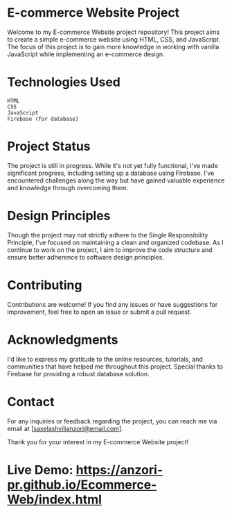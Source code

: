# E-commerce Website Project

Welcome to my E-commerce Website project repository! This project aims to create a simple e-commerce website using HTML, CSS, and JavaScript. The focus of this project is to gain more knowledge in working with vanilla JavaScript while implementing an e-commerce design.


# Technologies Used

    HTML
    CSS
    JavaScript
    Firebase (for database)

# Project Status

The project is still in progress. While it's not yet fully functional, I've made significant progress, including setting up a database using Firebase. I've encountered challenges along the way but have gained valuable experience and knowledge through overcoming them.

# Design Principles

Though the project may not strictly adhere to the Single Responsibility Principle, I've focused on maintaining a clean and organized codebase. As I continue to work on the project, I aim to improve the code structure and ensure better adherence to software design principles.

# Contributing

Contributions are welcome! If you find any issues or have suggestions for improvement, feel free to open an issue or submit a pull request.

# Acknowledgments

I'd like to express my gratitude to the online resources, tutorials, and communities that have helped me throughout this project. Special thanks to Firebase for providing a robust database solution.

# Contact

For any inquiries or feedback regarding the project, you can reach me via email at [saxelashvilianzori@email.com].

Thank you for your interest in my E-commerce Website project!

# Live Demo: https://anzori-pr.github.io/Ecommerce-Web/index.html
